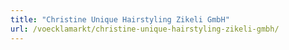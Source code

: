 ```yaml
---
title: "Christine Unique Hairstyling Zikeli GmbH"
url: /voecklamarkt/christine-unique-hairstyling-zikeli-gmbh/
---
```

